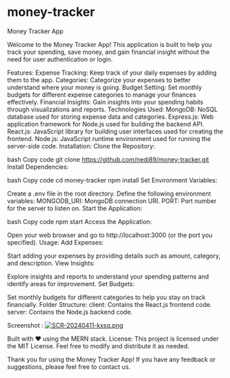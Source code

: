 # money-tracker

Money Tracker App

Welcome to the Money Tracker App! This application is built to help you track your spending, save money, and gain financial insight without the need for user authentication or login.

Features:
Expense Tracking: Keep track of your daily expenses by adding them to the app.
Categories: Categorize your expenses to better understand where your money is going.
Budget Setting: Set monthly budgets for different expense categories to manage your finances effectively.
Financial Insights: Gain insights into your spending habits through visualizations and reports.
Technologies Used:
MongoDB: NoSQL database used for storing expense data and categories.
Express.js: Web application framework for Node.js used for building the backend API.
React.js: JavaScript library for building user interfaces used for creating the frontend.
Node.js: JavaScript runtime environment used for running the server-side code.
Installation:
Clone the Repository:

bash
Copy code
git clone https://github.com/nedi89/money-tracker.git
Install Dependencies:

bash
Copy code
cd money-tracker
npm install
Set Environment Variables:

Create a .env file in the root directory.
Define the following environment variables:
MONGODB_URI: MongoDB connection URI.
PORT: Port number for the server to listen on.
Start the Application:

bash
Copy code
npm start
Access the Application:

Open your web browser and go to http://localhost:3000 (or the port you specified).
Usage:
Add Expenses:

Start adding your expenses by providing details such as amount, category, and description.
View Insights:

Explore insights and reports to understand your spending patterns and identify areas for improvement.
Set Budgets:

Set monthly budgets for different categories to help you stay on track financially.
Folder Structure:
client: Contains the React.js frontend code.
server: Contains the Node.js backend code.

Screenshot : 
[![SCR-20240411-kxsq.png](https://i.postimg.cc/4x0mt83y/SCR-20240411-kxsq.png)](https://postimg.cc/DSqv3PL3)

Built with ❤️ using the MERN stack.
License:
This project is licensed under the MIT License. Feel free to modify and distribute it as needed.

Thank you for using the Money Tracker App! If you have any feedback or suggestions, please feel free to contact us.
